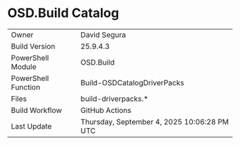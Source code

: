 ﻿# OSD.Build Catalog

| | |
|-|-|
| Owner | David Segura |
| Build Version | 25.9.4.3 |
| PowerShell Module | OSD.Build |
| PowerShell Function | Build-OSDCatalogDriverPacks |
| Files | build-driverpacks.* |
| Build Workflow | GitHub Actions |
| Last Update | Thursday, September 4, 2025 10:06:28 PM UTC |

